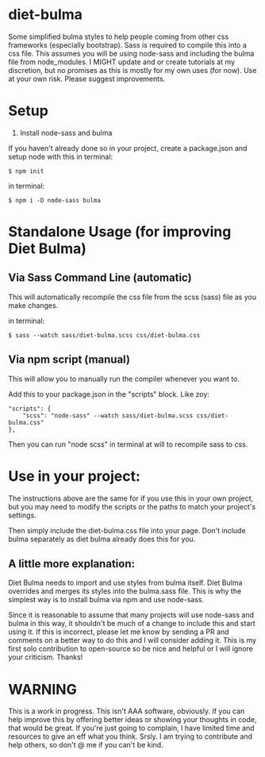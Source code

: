 # diet-bulma
Some simplified bulma styles to help people coming from other css frameworks (especially bootstrap). Sass is required to compile this into a css file. This assumes you will be using node-sass and including the bulma file from node_modules. I MIGHT update and or create tutorials at my discretion, but no promises as this is mostly for my own uses (for now). Use at your own risk. Please suggest improvements.

# Setup

1. Install node-sass and bulma

If you haven't already done so in your project, create a package.json and setup node with this in terminal:

```
$ npm init
```

in terminal:

```
$ npm i -D node-sass bulma
```

# Standalone Usage (for improving Diet Bulma)

## Via Sass Command Line (automatic)

This will automatically recompile the css file from the scss (sass) file as you make changes.

in terminal:

```
$ sass --watch sass/diet-bulma.scss css/diet-bulma.css 
```


## Via npm script (manual)

This will allow you to manually run the compiler whenever you want to. 

Add this to your package.json in the "scripts" block. Like zoy:

```
"scripts": {
    "scss": "node-sass" --watch sass/diet-bulma.scss css/diet-bulma.css"
},
```

Then you can run "node scss" in terminal at will to recompile sass to css.

# Use in your project:

The instructions above are the same for if you use this in your own project, but you may need to modify the scripts or the paths to match your project's settings.

Then simply include the diet-bulma.css file into your page. Don't include bulma separately as diet bulma already does this for you.

## A little more explanation:

Diet Bulma needs to import and use styles from bulma itself. Diet Bulma overrides and merges its styles into the bulma.sass file. This is why the simplest way is to install bulma via npm and use node-sass.

Since it is reasonable to assume that many projects will use node-sass and bulma in this way, it shouldn't be much of a change to include this and start using it. If this is incorrect, please let me know by sending a PR and comments on a better way to do this and I will consider adding it. This is my first solo contribution to open-source so be nice and helpful or I will ignore your criticism. Thanks!

# WARNING
This is a work in progress. This isn't AAA software, obviously. If you can help improve this by offering better ideas or showing your thoughts in code, that would be great. If you're just going to complain, I have limited time and resources to give an eff what you think. Srsly. I am trying to contribute and help others, so don't @ me if you can't be kind.